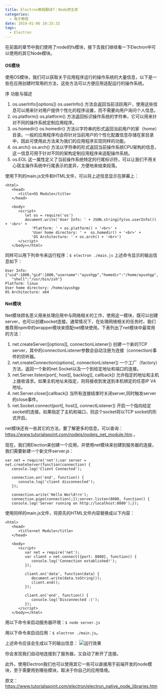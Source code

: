 ```yaml
---
title: Electron教程翻译7：Node原生库
categories:
  - 电子教程
date: 2019-01-06 10:25:33
tags:
  - Electron
---
```


在前面的章节中我们使用了node的fs模块，接下去我们继续看一下Electron中可以使用的其它Node模块。

#### OS模块
使用OS模块，我们可以获取关于应用程序运行的操作系统的大量信息，以下是一些在应用创建时常用的方法，这些方法可以方便应用适配运行的操作系统。

序	功能与描述
1. os.userInfo([options])
  os.userInfo() 方法会返回当前活跃用户，使用这些信息可以用来针对用户提供个性化的程序设置，而不需要向用户询问个人信息。
2. os.platform()
  os.platform() 方法返回标识操作系统的字符串，它可以用来针对不同的操作系统定制应用程序。
3. os.homedir()
  os.homedir() 方法以字符串的形式返回当前用户的家（home）目录。一般的应用程序均会将针对当前用户的个性化配置信息存储在家目录中，因此可使用此方法来为我们的应用程序实现同样的功能。
4. os.arch()
  os.arch() 方法以字符串的形式返回当前操作系统CPU架构的信息，这一信息可用于针对不同的架构定制应用程序来适配操作系统。
5. os.EOL
  这一属性定义了当前操作系统特定的行尾标识符，可以让我们不用关心宿主操作系统中行尾表示的差异，方便地来结束段落。

<!--More-->
使用下列的main.js文件和HTML文件，可以将上述信息显示在屏幕上：
```
<html>
   <head>
      <title>OS Module</title>
   </head>
   
   <body>
      <script>
         let os = require('os')
         document.write('User Info: ' + JSON.stringify(os.userInfo()) + '<br>' + 
            'Platform: ' + os.platform() + '<br>' + 
            'User home directory: ' +  os.homedir() + '<br>' + 
            'OS Architecture: ' + os.arch() + '<br>')
      </script>
   </body></html>
```

同样可以用下列命令来运行程序：`$ electron ./main.js`
上述命令显示的输出信息如下：

```
User Info: {"uid":1000,"gid":1000,"username":"ayushgp","homedir":"/home/ayushgp",
   "shell":"/usr/bin/zsh"}
Platform: linux
User home directory: /home/ayushgp
OS Architecture: x64
```

#### Net模块
Net模块顾名思义用来处理应用中与网络相关的工作，使用这一模块，既可以创建server，也可以创建socket连接。通常情况下，在处理网络相关的任务时，我们推荐用npm中的wrapper模块来搭配net模块使用。下表列出了net模块中最常用的方法：

1. net.createServer([options][, connectionListener])
  创建一个新的TCP server，其中的connectionListener参数会自动注册为连接（connection)事件的侦听器。
2. net.createConnection(options[, connectionListener])
  一个工厂（factory）方法，返回一个新的net.Socket以及一个到给定地址和端口的连接。
3. net.Server.listen(port[, host][, backlog][, callback])
  允许指定的地址和主机上接收请求。如果主机地址未指定，则将接收到发送到本机绑定的任意IP V4地址。
4. net.Server.close([callback])
  当所有连接结束时关闭server,同时触发server的close事件。
5. net.Socket.connect(port[, host][, connectListener])
  开启一个指向给定socket的连接。如果指定了主机和端口，则这个socket将以TCP socket的形式开启。

net模块还有一些其它的方法，要了解更多的信息，可以查询：https://www.tutorialspoint.com/nodejs/nodejs_net_module.htm 。

现在，我们用Election来创建一个应用，并使用net模块来创建到服务器的连接，我们需要新建一个新文件server.js：
```
var net = require('net');var server = net.createServer(function(connection) { 
   console.log('Client Connected');
   
   connection.on('end', function() {
      console.log('client disconnected');
   });
   
   connection.write('Hello World!rn');
   connection.pipe(connection);});server.listen(8080, function() { 
   console.log('Server running on http://localhost:8080');});
```

使用同样的main.js文件，将原先的HTML文件内容替换成以下内容：
```
<html>
   <head>
      <title>net Module</title>
   </head>
   
   <body>
      <script>
         var net = require('net');
         var client = net.connect({port: 8080}, function() {
            console.log('Connection established!');  
         });
         
         client.on('data', function(data) {
            document.write(data.toString());
            client.end();
         });
         
         client.on('end', function() { 
            console.log('Disconnected :(');
         });
      </script>
   </body></html>
```

用以下命令来启动服务器环境：`$ node server.js`

用以下命令来启动应用：`$ electron ./main.js`。

上述命令应该会生成以下的输出信息：
![运行效果](http://yun.zjer.cn/uploads2/post/2018/12/11/1544532016706742.jpg)


你会发现我们自动地连接到了服务器，又自动了断开了连接。

此外，使用Electron我们也可以使用其它一些可以直接用于前端开发的node模块，至于需要用到哪些模块，取决于你自己的应用情境。

原文：https://www.tutorialspoint.com/electron/electron_native_node_libraries.htm